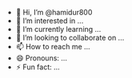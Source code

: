 - 👋 Hi, I’m @hamidur800
- 👀 I’m interested in ...
- 🌱 I’m currently learning ...
- 💞️ I’m looking to collaborate on ...
- 📫 How to reach me ...
- 😄 Pronouns: ...
- ⚡ Fun fact: ...

<!---
hamidur800/hamidur800 is a ✨ special ✨ repository because its `README.md` (this file) appears on your GitHub profile.
You can click the Preview link to take a look at your changes.
--->
